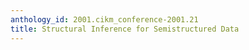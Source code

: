 ```yaml
---
anthology_id: 2001.cikm_conference-2001.21
title: Structural Inference for Semistructured Data
---
```

